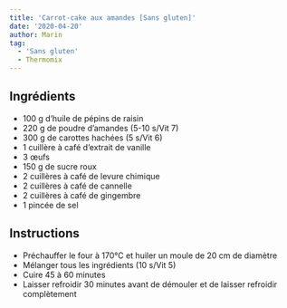 ```yaml
---
title: 'Carrot-cake aux amandes [Sans gluten]'
date: '2020-04-20'
author: Marin
tag:
  - 'Sans gluten'
  - Thermomix
---
```

## Ingrédients
- 100 g d’huile de pépins de raisin
- 220 g de poudre d’amandes (5-10 s/Vit 7)
- 300 g de carottes hachées (5 s/Vit 6)
- 1 cuillère à café d’extrait de vanille
- 3 œufs
- 150 g de sucre roux
- 2 cuillères à café de levure chimique
- 2 cuillères à café de cannelle
- 2 cuillères à café de gingembre
- 1 pincée de sel

## Instructions
- Préchauffer le four à 170°C et huiler un moule de 20 cm de diamètre
- Mélanger tous les ingrédients (10 s/Vit 5)
- Cuire 45 à 60 minutes
- Laisser refroidir 30 minutes avant de démouler et de laisser refroidir complètement


